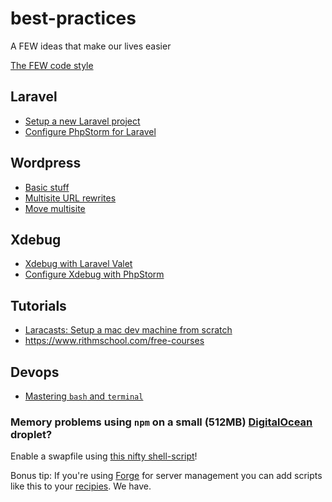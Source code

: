 # best-practices
A FEW ideas that make our lives easier

[The FEW code style](FEW%20code%20style.md)

## Laravel
* [Setup a new Laravel project](Laravel/Setup%20new%20Laravel%20project.md)
* [Configure PhpStorm for Laravel](PhpStorm/Configure%20PhpStorm%20for%20Laravel%20project.md)

## Wordpress
* [Basic stuff](Wordpress/index.md)
* [Multisite URL rewrites](Wordpress/multisite-url-rewrites.md)
* [Move multisite](Wordpress/move-multisite.php)

## Xdebug
* [Xdebug with Laravel Valet](https://murze.be/2017/01/xdebug-with-laravel-valet/)
* [Configure Xdebug with PhpStorm](http://tech.mybuilder.com/phpstorm-configuring-and-using-xdebug/)

## Tutorials
* [Laracasts: Setup a mac dev machine from scratch](https://laracasts.com/series/setup-a-mac-dev-machine-from-scratch)
* https://www.rithmschool.com/free-courses

## Devops
* [Mastering `bash` and `terminal`](https://www.blockloop.io/mastering-bash-and-terminal)

### Memory problems using `npm` on a small (512MB) [DigitalOcean](http://digitalocean.com) droplet?
Enable a swapfile using [this nifty shell-script](Devops/createswapfile.sh)!

Bonus tip: If you're using [Forge](https://forge.laravel.com) for server management you can add scripts like this to your [recipies](https://forge.laravel.com/recipes). We have.
